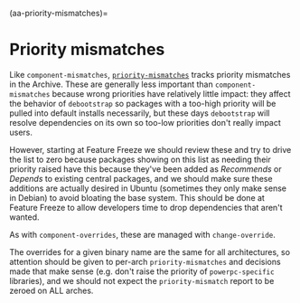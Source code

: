 (aa-priority-mismatches)=
# Priority mismatches

Like `component-mismatches`,
[`priority-mismatches`](https://ubuntu-archive-team.ubuntu.com/priority-mismatches.txt)
tracks priority mismatches in the Archive. These are generally less important
than `component-mismatches` because wrong priorities have relatively little
impact: they affect the behavior of `debootstrap` so packages with a too-high
priority will be pulled into default installs necessarily, but these days
`debootstrap` will resolve dependencies on its own so too-low priorities don't
really impact users.

However, starting at Feature Freeze we should review these and try to drive the
list to zero because packages showing on this list as needing their priority
raised have this because they've been added as *Recommends* or *Depends* to
existing central packages, and we should make sure these additions are actually
desired in Ubuntu (sometimes they only make sense in Debian) to avoid bloating
the base system. This should be done at Feature Freeze to allow developers time
to drop dependencies that aren't wanted.

As with `component-overrides`, these are managed with `change-override`.

The overrides for a given binary name are the same for all architectures, so
attention should be given to per-arch `priority-mismatches` and decisions made
that make sense (e.g. don't raise the priority of `powerpc-specific` libraries),
and we should not expect the `priority-mismatch` report to be zeroed on ALL
arches.

